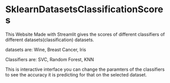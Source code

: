 # SklearnDatasetsClassificationScores

This Website Made with Streamlit gives the scores of different classifiers of different datasets(classification) datasets. 

datasets are: Wine, Breast Cancer, Iris

Classifiers are: SVC, Random Forest, KNN

This is interactive interface you can change the paramters of the classifiers to see the accuracy it is predicting for that on the selected dataset.
